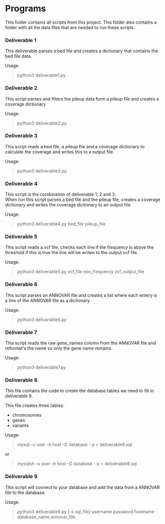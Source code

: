 # Programs

This folder contains all scripts from this project. 
This folder also contains a folder with all the data 
files that are needed to run these scripts.

### Deliverable 1  
This deliverable parses a bed file and creates a 
dictionary that contains the bed file data.

Usage:
> python3 deliverable1.py

### Deliverable 2
This script parses and filters the pileup data form a pileup 
file and creates a coverage dictionary

Usage:
> python3 deliverable2.py

### Deliverable 3
This script reads a bed file, a pileup file and a 
coverage dictionary to calculate the coverage and writes 
this to a output file.

Usage:
> python3 deliverable3.py

### Deliverable 4
This script is the combination of deliverable 1, 2 and 3.  
When run this script parses a bed file and the pileup file,
creates a coverage dictionary and writes the coverage 
dictionary to an output file.

Usage:
> python3 deliverable4.py bed_file pileup_file

### Deliverable 5
This script reads a vcf file, checks each line if the 
frequency is above the threshold if this is true 
the line will be writen to the output vcf file.

Usage:
> python3 deliverable5.py vcf_file min_frequency vcf_output_file

### Deliverable 6
This script parses an ANNOVAR file and creates a list where 
each entery is a line of the ANNOVAR file as a dictionary.

Usage:
> python3 delivarable6.py

### Deliverable 7
This script reads the raw gene_names colomn from the ANNOVAR 
file and reformat's the name so only the gene name remains.

Usage:
> python3 deliverable7.py

### Deliverable 8
This file contains the code to create the database tables 
we need to fill in deliverable 9.  

This file creates three tables:
- chromosomes
- genes
- variants

Usage:  
> mysql -u user -h host -D database - p < deliverable8.sql  

or

>  mysqlsh -u user -h host -D database - p < deliverable8.sql

### Deliverable 9
This script will connect to your database and add the data 
from a ANNOVAR file to the database.

Usage:
> python3 deliverable9.py [-s sql_file] username password hostname database_name annovar_file
